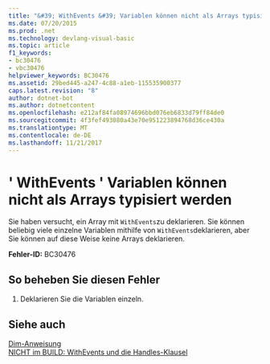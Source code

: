 ```yaml
---
title: "&#39; WithEvents &#39; Variablen können nicht als Arrays typisiert werden"
ms.date: 07/20/2015
ms.prod: .net
ms.technology: devlang-visual-basic
ms.topic: article
f1_keywords:
- bc30476
- vbc30476
helpviewer_keywords: BC30476
ms.assetid: 29bed445-a247-4c88-a1eb-115535900377
caps.latest.revision: "8"
author: dotnet-bot
ms.author: dotnetcontent
ms.openlocfilehash: e212af84fa08974696bbd076eb6833d79ff84de0
ms.sourcegitcommit: 4f3fef493080a43e70e951223894768d36ce430a
ms.translationtype: MT
ms.contentlocale: de-DE
ms.lasthandoff: 11/21/2017
---
```

# <a name="39withevents39-variables-cannot-be-typed-as-arrays"></a>&#39; WithEvents &#39; Variablen können nicht als Arrays typisiert werden
Sie haben versucht, ein Array mit `WithEvents`zu deklarieren. Sie können beliebig viele einzelne Variablen mithilfe von `WithEvents`deklarieren, aber Sie können auf diese Weise keine Arrays deklarieren.  
  
 **Fehler-ID:** BC30476  
  
## <a name="to-correct-this-error"></a>So beheben Sie diesen Fehler  
  
1.  Deklarieren Sie die Variablen einzeln.  
  
## <a name="see-also"></a>Siehe auch  
 [Dim-Anweisung](../../visual-basic/language-reference/statements/dim-statement.md)  
 [NICHT im BUILD: WithEvents und die Handles-Klausel](http://msdn.microsoft.com/en-us/072b9cf6-6298-46f1-849e-4edc1631564c)
